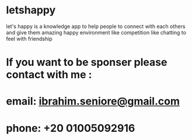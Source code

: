 # letshappy
let's happy is a knowledge app to help people to connect with each others and give them amazing happy environment like competition like chatting to feel with friendship


# If you want to be sponser please contact with me :
# email: ibrahim.seniore@gmail.com
# phone: +20 01005092916
